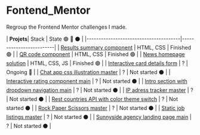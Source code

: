 # Fontend_Mentor

 Regroup the Frontend Mentor challenges I made.

| **Projets**| Stack | State 🟢 🔵 ⚫️ |
|---------------------------------------|-------------------------|
| [Results summary component](https://github.com/Joeybervin/Fontend_Mentor/tree/main/results-summary-component-main/results-summary-component-main) | HTML, CSS | Finished 🟢 |
| [QR code component](https://github.com/Joeybervin/Fontend_Mentor/tree/main/qr-code-component-main) | HTML, CSS | Finished 🟢 |
| [News homepage solution](https://github.com/Joeybervin/Fontend_Mentor/tree/main/news-homepage-main) | HTML, CSS, JS | Finished 🟢 |
| [Interactive card details form](https://github.com/Joeybervin/Fontend_Mentor/blob/main/interactive-card-details-form-main) | ? | Ongoing 🔵 |
| [Chat app css illustration master](https://github.com/Joeybervin/Fontend_Mentor/blob/main/chat-app-css-illustration-master) |  ? |  Not started ⚫️ |
| [Interactive rating component main](https://github.com/Joeybervin/Fontend_Mentor/blob/main/interactive-rating-component-main) |  ? |  Not started ⚫️ |
| [Intro section with dropdown navigation main](https://github.com/Joeybervin/Fontend_Mentor/blob/main/intro-section-with-dropdown-navigation-main) |  ? |  Not started ⚫️ |
| [IP adress tracker master](https://github.com/Joeybervin/Fontend_Mentor/blob/main/ip-address-tracker-master) |  ? |  Not started ⚫️ |
| [Rest countries API with color theme switch](https://github.com/Joeybervin/Fontend_Mentor/blob/main/rest-countries-api-with-color-theme-switcher-master) |  ? |  Not started ⚫️ |
| [Rock Paper Scissors master](https://github.com/Joeybervin/Fontend_Mentor/blob/main/rock-paper-scissors-master) |  ? |  Not started ⚫️ |
| [Static job listings master](https://github.com/Joeybervin/Fontend_Mentor/blob/main/static-job-listings-master) |  ? |  Not started ⚫️ |
| [Sunnyside agency landing page main](https://github.com/Joeybervin/Fontend_Mentor/blob/main/sunnyside-agency-landing-page-main) |  ? |  Not started ⚫️ |
